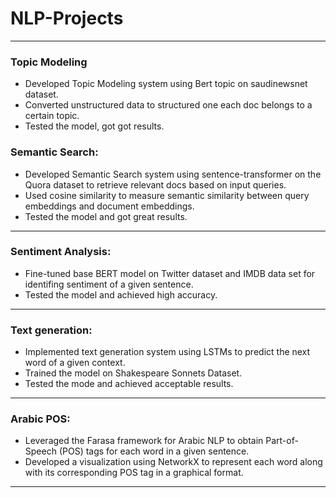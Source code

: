 # **NLP-Projects**
---
### **Topic Modeling**
- Developed Topic Modeling system using Bert topic on saudinewsnet dataset.
- Converted unstructured data to structured one each doc belongs to a certain topic.
- Tested the model, got got results.

### **Semantic Search:**
- Developed Semantic Search system using sentence-transformer on the Quora dataset to retrieve relevant docs based on input queries.
- Used cosine similarity to measure semantic similarity between query embeddings and document embeddings.
- Tested the model and got great results.
---

### **Sentiment Analysis:** 
- Fine-tuned base BERT model on Twitter dataset and IMDB data set for identifing sentiment of a given sentence.
- Tested the model and achieved high accuracy.
---

### **Text generation:** 
- Implemented text generation system using LSTMs to predict the next word of a given context.
- Trained the model on Shakespeare Sonnets Dataset.
- Tested the mode and achieved acceptable results.
---

### **Arabic POS:**
- Leveraged the Farasa framework for Arabic NLP to obtain Part-of-Speech (POS) tags for each word in a given sentence.
- Developed a visualization using NetworkX to represent each word along with its corresponding POS tag in a graphical format.
---
